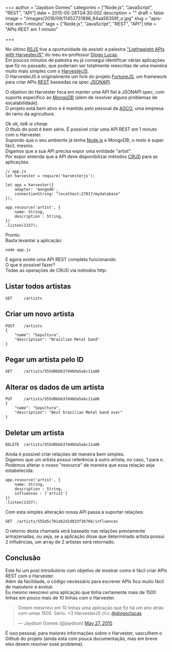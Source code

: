 +++
author = "Jaydson Gomes"
categories = ["Node.js", "JavaScript", "REST", "API"]
date = 2015-05-28T04:30:00Z
description = ""
draft = false
image = "/images/2016/09/11452731896_84aa56358f_o.jpg"
slug = "apis-rest-em-1-minuto"
tags = ["Node.js", "JavaScript", "REST", "API"]
title = "APIs REST em 1 minuto"

+++

No último [RSJS](http://rsjs.org) tive a oportunidade de assistir a palestra ["Ligthweight APIs with HarvesterJS"](http://dclucas.github.io/prez-harvesterjs) do meu ex-professor [Diogo Lucas](https://twitter.com/diogoclucas).  
Em poucos minutos de palestra eu já consegui identificar várias aplicações que fiz no passado, que poderiam ser totalmente reescritas de uma maneira muito mais simples com o [HarvesterJS](https://github.com/agco/harvesterjs).  
O HarvesterJS é originalmente um fork do projeto [FortuneJS](http://fortunejs.com/), um framework para criar APIs [REST](http://en.wikipedia.org/wiki/Representational_state_transfer) baseadas na spec [JSONAPI](http://jsonapi.org).  

O objetivo do Harvester foca em manter uma API fiel à JSONAPI spec, com suporte específico ao [MongoDB](http://docs.mongodb.org/) (além de resolver alguns problemas de escalabilidade).  
O projeto está bem ativo e é mantido pelo pessoal da [AGCO](http://www.agcocorp.com/), uma empresa do ramo da agricultura.  

Ok ok, _talk is cheap_.  
O título do post é bem sério. É possível criar uma API REST em 1 minuto com o Harvester.  
Supondo que o seu ambiente já tenha [Node.js](http://nodejs.org) e MongoDB, o resto é super fácil, mesmo.  
Digamos que a sua API precisa expor uma entidade "artist".  
Por expor entenda que a API deve disponibilizar métodos [CRUD](http://en.wikipedia.org/wiki/Create,_read,_update_and_delete) para as aplicações.  
```
// app.js
let harvester = require('harvesterjs');

let app = harvester({
	adapter: 'mongodb',
	connectionString: "localhost:27017/mydatabase"
});

app.resource('artist', {
	name: String,
	description : String,
})
.listen(1337);
```  

Pronto.  
Basta levantar a aplicação:  
```
node app.js
``` 
E agora existe uma API REST completa funcionando.  
O que é possível fazer?  
Todas as operações de CRUD via métodos http:  
## Listar todos artistas
```
GET 	/artists
```
## Criar um novo artista
```
POST 	/artists
{
	"name": "Sepultura",
	"description": "Brazilian Metal band"
}
```
## Pegar um artista pelo ID
```
GET 	/artists/555d0bbb37d40da5abc11a86
```
## Alterar os dados de um artista
```
PUT 	/artists/555d0bbb37d40da5abc11a86
{
	"name": "Sepultura",
	"description": "Best brazilian Metal band ever"
}
```
## Deletar um artista
```
DELETE 	/artists/555d0bbb37d40da5abc11a86
```
Ainda é possível criar relações de maneira bem simples.  
Digamos que um artista possui referência à outro artista, no caso, 1 para n.  
Podemos alterar o nosso "resource" de maneira que essa relação seja estabelecida:  
```
app.resource('artist', {
	name: String,
	description : String,
	influences : ['artist']
})
.listen(1337);
```  
Com esta simples alteração nossa API passa a suportar relações:  
```
GET  /artists/555d5c701eb2d1d033f3b704/influences
```
O retorno desta chamada será baseado nas relações previamente armazenadas, ou seja, se a aplicação disse que determinado artista possui 2 influências, um array de 2 artistas será retornado.  

## Conclusão
Este foi um post introdutório com objetivo de mostrar como é fácil criar APIs REST com o Harvester.  
Além da facilidade, o código necessário para escrever APIs fica muito fácil de manutenir e evoluir.  
Eu mesmo reescrevi uma aplicação que tinha certamente mais de 1500 linhas em pouco mais de 10 linhas com o Harvester.  
<blockquote class="twitter-tweet" lang="en"><p lang="pt" dir="ltr">Ontem reescrevi em 10 linhas uma aplicação que fiz há um ano atrás com umas 1500. Sério. &lt;3 HarvesterJS //cc <a href="https://twitter.com/diogoclucas">@diogoclucas</a></p>&mdash; Jaydson Gomes (@jaydson) <a href="https://twitter.com/jaydson/status/603541170426290178">May 27, 2015</a></blockquote>
<script async src="//platform.twitter.com/widgets.js" charset="utf-8"></script>
É isso pessoal, para maiores informações sobre o Harvester, vasculhem o Github do projeto (ainda está com pouca documentação, mas em breve eles devem resolver esse problema).  